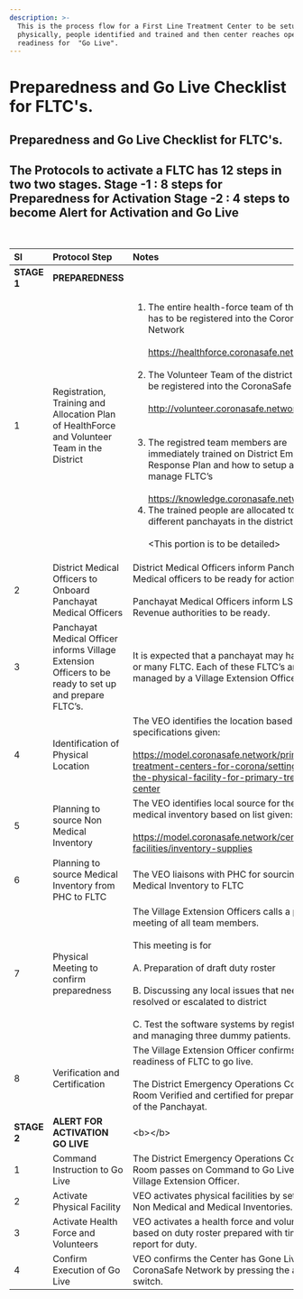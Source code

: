 ```yaml
---
description: >-
  This is the process flow for a First Line Treatment Center to be setup
  physically, people identified and trained and then center reaches operation
  readiness for  "Go Live".
---
```


# Preparedness and Go Live Checklist for FLTC's.

## **Preparedness and Go Live Checklist for FLTC's.**

## **The Protocols to activate a FLTC has 12 steps in two two stages.  Stage -1 : 8 steps for Preparedness for Activation  Stage -2 :** 4 steps to become Alert for Activation and Go Live

**‌**  


<table>
  <thead>
    <tr>
      <th style="text-align:left"><b>Sl</b>
      </th>
      <th style="text-align:left"><b>Protocol Step</b>
      </th>
      <th style="text-align:left"><b>Notes</b>
      </th>
    </tr>
  </thead>
  <tbody>
    <tr>
      <td style="text-align:left"><b>STAGE  1</b>
      </td>
      <td style="text-align:left"><b>PREPAREDNESS</b>
      </td>
      <td style="text-align:left"></td>
    </tr>
    <tr>
      <td style="text-align:left">1</td>
      <td style="text-align:left">Registration, Training and Allocation Plan of HealthForce and Volunteer
        Team in the District</td>
      <td style="text-align:left">
        <ol>
          <li>The entire health-force team of the district has to be registered into
            the CoronaSafe Network
            <br />
            <br /><a href="https://healthforce.coronasafe.network/">https://healthforce.coronasafe.network/<br /><br /></a>
          </li>
          <li>The Volunteer Team of the district has to be registered into the CoronaSafe
            Network.
            <br />
            <br /><a href="http://volunteer.coronasafe.network/">http://volunteer.coronasafe.network/<br /><br /><br /></a>
          </li>
          <li>The registred team members are immediately trained on District Emergency
            Response Plan and how to setup and manage FLTC&#x2019;s
            <br />
            <br /><a href="https://knowledge.coronasafe.network/">https://knowledge.coronasafe.network/</a>
          </li>
          <li>The trained people are allocated to different panchayats in the district.
            <br
            />
            <br />&lt;This portion is to be detailed&gt;</li>
        </ol>
      </td>
    </tr>
    <tr>
      <td style="text-align:left">2</td>
      <td style="text-align:left">District Medical Officers to Onboard Panchayat Medical Officers</td>
      <td
      style="text-align:left">District Medical Officers inform Panchayat Medical officers to be ready
        for action.
        <br />
        <br />Panchayat Medical Officers inform LSGD and Revenue authorities to be ready.</td>
    </tr>
    <tr>
      <td style="text-align:left">3</td>
      <td style="text-align:left">Panchayat Medical Officer informs Village Extension Officers to be ready
        to set up and prepare FLTC&#x2019;s.</td>
      <td style="text-align:left">It is expected that a panchayat may have one or many FLTC. Each of these
        FLTC&#x2019;s are to be managed by a Village Extension Officer.</td>
    </tr>
    <tr>
      <td style="text-align:left">4</td>
      <td style="text-align:left">Identification of Physical Location</td>
      <td style="text-align:left">The VEO identifies the location based on specifications given:
        <br />
        <br /><a href="https://model.coronasafe.network/primary-treatment-centers-for-corona/setting-up-the-physical-facility-for-primary-treatment-center">https://model.coronasafe.network/primary-treatment-centers-for-corona/setting-up-the-physical-facility-for-primary-treatment-center</a>
      </td>
    </tr>
    <tr>
      <td style="text-align:left">5</td>
      <td style="text-align:left">Planning to source Non Medical Inventory</td>
      <td style="text-align:left">The VEO identifies local source for the non medical inventory based on
        list given:
        <br />
        <br /><a href="https://model.coronasafe.network/centralised-facilities/inventory-supplies">https://model.coronasafe.network/centralised-facilities/inventory-supplies</a>
      </td>
    </tr>
    <tr>
      <td style="text-align:left">6</td>
      <td style="text-align:left">Planning to source Medical Inventory from PHC to FLTC</td>
      <td style="text-align:left">The VEO liaisons with PHC for sourcing Medical Inventory to FLTC</td>
    </tr>
    <tr>
      <td style="text-align:left">7</td>
      <td style="text-align:left">Physical Meeting to confirm preparedness</td>
      <td style="text-align:left">The Village Extension Officers calls a physical meeting of all team members.
        <br
        />
        <br />This meeting is for
        <br />
        <br />A. Preparation of draft duty roster
        <br />
        <br />B. Discussing any local issues that needs to be resolved or escalated
        to district
        <br />
        <br />C. Test the software systems by registering and managing three dummy patients.</td>
    </tr>
    <tr>
      <td style="text-align:left">8</td>
      <td style="text-align:left">Verification and Certification</td>
      <td style="text-align:left">The Village Extension Officer confirms readiness of FLTC to go live.
        <br
        />
        <br />The District Emergency Operations Control Room Verified and certified
        for preparedness of the Panchayat.</td>
    </tr>
    <tr>
      <td style="text-align:left"><b>STAGE 2 </b>
      </td>
      <td style="text-align:left"><b>ALERT FOR ACTIVATION GO LIVE</b>
      </td>
      <td style="text-align:left">&lt;b&gt;&lt;/b&gt;</td>
    </tr>
    <tr>
      <td style="text-align:left">1</td>
      <td style="text-align:left">Command Instruction to Go Live</td>
      <td style="text-align:left">The District Emergency Operations Control Room passes on Command to Go
        Live to Village Extension Officer.</td>
    </tr>
    <tr>
      <td style="text-align:left">2</td>
      <td style="text-align:left">Activate Physical Facility</td>
      <td style="text-align:left">VEO activates physical facilities by setting up Non Medical and Medical
        Inventories.</td>
    </tr>
    <tr>
      <td style="text-align:left">3</td>
      <td style="text-align:left">Activate Health Force and Volunteers</td>
      <td style="text-align:left">VEO activates a health force and volunteers based on duty roster prepared
        with time to report for duty.</td>
    </tr>
    <tr>
      <td style="text-align:left">4</td>
      <td style="text-align:left">Confirm Execution of Go Live</td>
      <td style="text-align:left">VEO confirms the Center has Gone Live in the CoronaSafe Network by pressing
        the activate switch.</td>
    </tr>
  </tbody>
</table>



